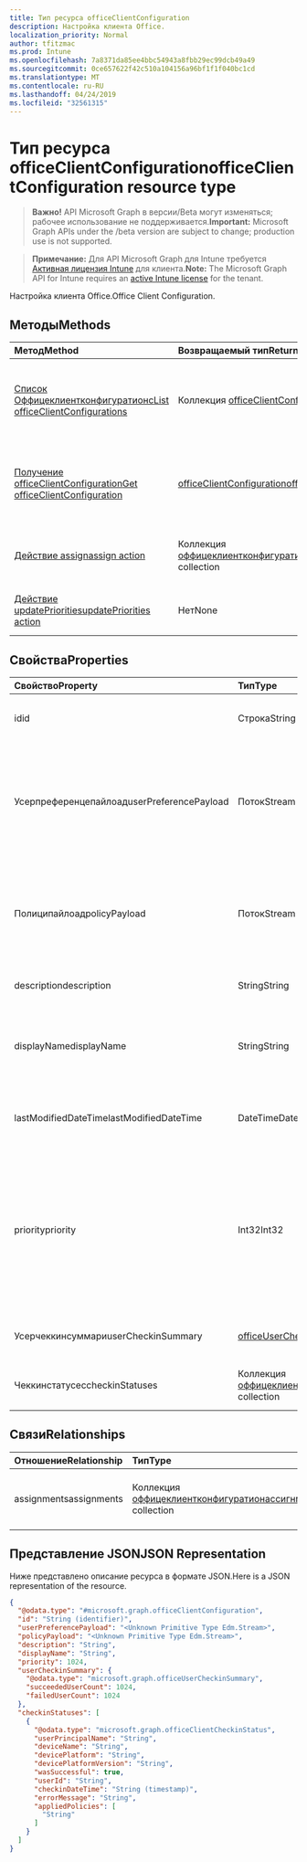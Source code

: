 ```yaml
---
title: Тип ресурса officeClientConfiguration
description: Настройка клиента Office.
localization_priority: Normal
author: tfitzmac
ms.prod: Intune
ms.openlocfilehash: 7a8371da85ee4bbc54943a8fbb29ec99dcb49a49
ms.sourcegitcommit: 0ce657622f42c510a104156a96bf1f1f040bc1cd
ms.translationtype: MT
ms.contentlocale: ru-RU
ms.lasthandoff: 04/24/2019
ms.locfileid: "32561315"
---
```

# <a name="officeclientconfiguration-resource-type"></a><span data-ttu-id="556dc-103">Тип ресурса officeClientConfiguration</span><span class="sxs-lookup"><span data-stu-id="556dc-103">officeClientConfiguration resource type</span></span>

> <span data-ttu-id="556dc-104">**Важно!** API Microsoft Graph в версии/Beta могут изменяться; рабочее использование не поддерживается.</span><span class="sxs-lookup"><span data-stu-id="556dc-104">**Important:** Microsoft Graph APIs under the /beta version are subject to change; production use is not supported.</span></span>

> <span data-ttu-id="556dc-105">**Примечание:** Для API Microsoft Graph для Intune требуется [Активная лицензия Intune](https://go.microsoft.com/fwlink/?linkid=839381) для клиента.</span><span class="sxs-lookup"><span data-stu-id="556dc-105">**Note:** The Microsoft Graph API for Intune requires an [active Intune license](https://go.microsoft.com/fwlink/?linkid=839381) for the tenant.</span></span>

<span data-ttu-id="556dc-106">Настройка клиента Office.</span><span class="sxs-lookup"><span data-stu-id="556dc-106">Office Client Configuration.</span></span>

## <a name="methods"></a><span data-ttu-id="556dc-107">Методы</span><span class="sxs-lookup"><span data-stu-id="556dc-107">Methods</span></span>
|<span data-ttu-id="556dc-108">Метод</span><span class="sxs-lookup"><span data-stu-id="556dc-108">Method</span></span>|<span data-ttu-id="556dc-109">Возвращаемый тип</span><span class="sxs-lookup"><span data-stu-id="556dc-109">Return Type</span></span>|<span data-ttu-id="556dc-110">Описание</span><span class="sxs-lookup"><span data-stu-id="556dc-110">Description</span></span>|
|:---|:---|:---|
|[<span data-ttu-id="556dc-111">Список Оффицеклиентконфигуратионс</span><span class="sxs-lookup"><span data-stu-id="556dc-111">List officeClientConfigurations</span></span>](../api/intune-cirrus-officeclientconfiguration-list.md)|<span data-ttu-id="556dc-112">Коллекция [officeClientConfiguration](../resources/intune-cirrus-officeclientconfiguration.md)</span><span class="sxs-lookup"><span data-stu-id="556dc-112">[officeClientConfiguration](../resources/intune-cirrus-officeclientconfiguration.md) collection</span></span>|<span data-ttu-id="556dc-113">Список свойств и связей объектов [officeClientConfiguration](../resources/intune-cirrus-officeclientconfiguration.md) .</span><span class="sxs-lookup"><span data-stu-id="556dc-113">List properties and relationships of the [officeClientConfiguration](../resources/intune-cirrus-officeclientconfiguration.md) objects.</span></span>|
|[<span data-ttu-id="556dc-114">Получение officeClientConfiguration</span><span class="sxs-lookup"><span data-stu-id="556dc-114">Get officeClientConfiguration</span></span>](../api/intune-cirrus-officeclientconfiguration-get.md)|[<span data-ttu-id="556dc-115">officeClientConfiguration</span><span class="sxs-lookup"><span data-stu-id="556dc-115">officeClientConfiguration</span></span>](../resources/intune-cirrus-officeclientconfiguration.md)|<span data-ttu-id="556dc-116">Чтение свойств и связей объекта [officeClientConfiguration](../resources/intune-cirrus-officeclientconfiguration.md) .</span><span class="sxs-lookup"><span data-stu-id="556dc-116">Read properties and relationships of the [officeClientConfiguration](../resources/intune-cirrus-officeclientconfiguration.md) object.</span></span>|
|[<span data-ttu-id="556dc-117">Действие assign</span><span class="sxs-lookup"><span data-stu-id="556dc-117">assign action</span></span>](../api/intune-cirrus-officeclientconfiguration-assign.md)|<span data-ttu-id="556dc-118">Коллекция [оффицеклиентконфигуратионассигнмент](../resources/intune-cirrus-officeclientconfigurationassignment.md)</span><span class="sxs-lookup"><span data-stu-id="556dc-118">[officeClientConfigurationAssignment](../resources/intune-cirrus-officeclientconfigurationassignment.md) collection</span></span>|<span data-ttu-id="556dc-119">Замените все целевые группы для политики.</span><span class="sxs-lookup"><span data-stu-id="556dc-119">Replace all targeted groups for a policy.</span></span>|
|[<span data-ttu-id="556dc-120">Действие updatePriorities</span><span class="sxs-lookup"><span data-stu-id="556dc-120">updatePriorities action</span></span>](../api/intune-cirrus-officeclientconfiguration-updatepriorities.md)|<span data-ttu-id="556dc-121">Нет</span><span class="sxs-lookup"><span data-stu-id="556dc-121">None</span></span>|<span data-ttu-id="556dc-122">Обновление приоритетов политики.</span><span class="sxs-lookup"><span data-stu-id="556dc-122">Update policy priorities.</span></span>|

## <a name="properties"></a><span data-ttu-id="556dc-123">Свойства</span><span class="sxs-lookup"><span data-stu-id="556dc-123">Properties</span></span>
|<span data-ttu-id="556dc-124">Свойство</span><span class="sxs-lookup"><span data-stu-id="556dc-124">Property</span></span>|<span data-ttu-id="556dc-125">Тип</span><span class="sxs-lookup"><span data-stu-id="556dc-125">Type</span></span>|<span data-ttu-id="556dc-126">Описание</span><span class="sxs-lookup"><span data-stu-id="556dc-126">Description</span></span>|
|:---|:---|:---|
|<span data-ttu-id="556dc-127">id</span><span class="sxs-lookup"><span data-stu-id="556dc-127">id</span></span>|<span data-ttu-id="556dc-128">Строка</span><span class="sxs-lookup"><span data-stu-id="556dc-128">String</span></span>|<span data-ttu-id="556dc-129">Идентификатор политики конфигурации клиента Office.</span><span class="sxs-lookup"><span data-stu-id="556dc-129">Id of the office client configuration policy.</span></span>|
|<span data-ttu-id="556dc-130">Усерпреференцепайлоад</span><span class="sxs-lookup"><span data-stu-id="556dc-130">userPreferencePayload</span></span>|<span data-ttu-id="556dc-131">Поток</span><span class="sxs-lookup"><span data-stu-id="556dc-131">Stream</span></span>|<span data-ttu-id="556dc-132">Строка JSON параметров настройки в двоичном формате. Эти значения могут быть переопределены пользователем.</span><span class="sxs-lookup"><span data-stu-id="556dc-132">Preference settings JSON string in binary format, these values can be overridden by the user.</span></span>|
|<span data-ttu-id="556dc-133">Полиципайлоад</span><span class="sxs-lookup"><span data-stu-id="556dc-133">policyPayload</span></span>|<span data-ttu-id="556dc-134">Поток</span><span class="sxs-lookup"><span data-stu-id="556dc-134">Stream</span></span>|<span data-ttu-id="556dc-135">Строка JSON параметров политики в двоичном формате эти значения не могут быть изменены пользователем.</span><span class="sxs-lookup"><span data-stu-id="556dc-135">Policy settings JSON string in binary format, these values cannot be changed by the user.</span></span>|
|<span data-ttu-id="556dc-136">description</span><span class="sxs-lookup"><span data-stu-id="556dc-136">description</span></span>|<span data-ttu-id="556dc-137">String</span><span class="sxs-lookup"><span data-stu-id="556dc-137">String</span></span>|<span data-ttu-id="556dc-138">Пока не задокументировано.</span><span class="sxs-lookup"><span data-stu-id="556dc-138">Not yet documented</span></span>|
|<span data-ttu-id="556dc-139">displayName</span><span class="sxs-lookup"><span data-stu-id="556dc-139">displayName</span></span>|<span data-ttu-id="556dc-140">String</span><span class="sxs-lookup"><span data-stu-id="556dc-140">String</span></span>|<span data-ttu-id="556dc-141">Администратор предоставил описание политики конфигурации клиента Office.</span><span class="sxs-lookup"><span data-stu-id="556dc-141">Admin provided description of the office client configuration policy.</span></span>|
|<span data-ttu-id="556dc-142">lastModifiedDateTime</span><span class="sxs-lookup"><span data-stu-id="556dc-142">lastModifiedDateTime</span></span>|<span data-ttu-id="556dc-143">DateTime</span><span class="sxs-lookup"><span data-stu-id="556dc-143">DateTime</span></span>|<span data-ttu-id="556dc-144">Метка даты и времени последнего изменения политики.</span><span class="sxs-lookup"><span data-stu-id="556dc-144">Last modified datetime stamp of the policy.</span></span>|
|<span data-ttu-id="556dc-145">priority</span><span class="sxs-lookup"><span data-stu-id="556dc-145">priority</span></span>|<span data-ttu-id="556dc-146">Int32</span><span class="sxs-lookup"><span data-stu-id="556dc-146">Int32</span></span>|<span data-ttu-id="556dc-147">Значение Priority должно быть уникальным для каждой политики в клиенте и использоваться для разрешения конфликтов, низкие значения имеют высокий приоритет.</span><span class="sxs-lookup"><span data-stu-id="556dc-147">Priority value should be unique value for each policy under a tenant and will be used for conflict resolution, lower values mean priority is high.</span></span>|
|<span data-ttu-id="556dc-148">Усерчеккинсуммари</span><span class="sxs-lookup"><span data-stu-id="556dc-148">userCheckinSummary</span></span>|[<span data-ttu-id="556dc-149">officeUserCheckinSummary</span><span class="sxs-lookup"><span data-stu-id="556dc-149">officeUserCheckinSummary</span></span>](../resources/intune-cirrus-officeusercheckinsummary.md)|<span data-ttu-id="556dc-150">Сводка по возврату пользователя для политики.</span><span class="sxs-lookup"><span data-stu-id="556dc-150">User check-in summary for the policy.</span></span>|
|<span data-ttu-id="556dc-151">Чеккинстатусес</span><span class="sxs-lookup"><span data-stu-id="556dc-151">checkinStatuses</span></span>|<span data-ttu-id="556dc-152">Коллекция [оффицеклиентчеккинстатус](../resources/intune-cirrus-officeclientcheckinstatus.md)</span><span class="sxs-lookup"><span data-stu-id="556dc-152">[officeClientCheckinStatus](../resources/intune-cirrus-officeclientcheckinstatus.md) collection</span></span>|<span data-ttu-id="556dc-153">Список состояния возврата клиента Office.</span><span class="sxs-lookup"><span data-stu-id="556dc-153">List of office Client check-in status.</span></span>|

## <a name="relationships"></a><span data-ttu-id="556dc-154">Связи</span><span class="sxs-lookup"><span data-stu-id="556dc-154">Relationships</span></span>
|<span data-ttu-id="556dc-155">Отношение</span><span class="sxs-lookup"><span data-stu-id="556dc-155">Relationship</span></span>|<span data-ttu-id="556dc-156">Тип</span><span class="sxs-lookup"><span data-stu-id="556dc-156">Type</span></span>|<span data-ttu-id="556dc-157">Описание</span><span class="sxs-lookup"><span data-stu-id="556dc-157">Description</span></span>|
|:---|:---|:---|
|<span data-ttu-id="556dc-158">assignments</span><span class="sxs-lookup"><span data-stu-id="556dc-158">assignments</span></span>|<span data-ttu-id="556dc-159">Коллекция [оффицеклиентконфигуратионассигнмент](../resources/intune-cirrus-officeclientconfigurationassignment.md)</span><span class="sxs-lookup"><span data-stu-id="556dc-159">[officeClientConfigurationAssignment](../resources/intune-cirrus-officeclientconfigurationassignment.md) collection</span></span>|<span data-ttu-id="556dc-160">Список назначений групп для политики.</span><span class="sxs-lookup"><span data-stu-id="556dc-160">The list of group assignments for the policy.</span></span>|

## <a name="json-representation"></a><span data-ttu-id="556dc-161">Представление JSON</span><span class="sxs-lookup"><span data-stu-id="556dc-161">JSON Representation</span></span>
<span data-ttu-id="556dc-162">Ниже представлено описание ресурса в формате JSON.</span><span class="sxs-lookup"><span data-stu-id="556dc-162">Here is a JSON representation of the resource.</span></span>
<!-- {
  "blockType": "resource",
  "keyProperty": "id",
  "@odata.type": "microsoft.graph.officeClientConfiguration"
}
-->
``` json
{
  "@odata.type": "#microsoft.graph.officeClientConfiguration",
  "id": "String (identifier)",
  "userPreferencePayload": "<Unknown Primitive Type Edm.Stream>",
  "policyPayload": "<Unknown Primitive Type Edm.Stream>",
  "description": "String",
  "displayName": "String",
  "priority": 1024,
  "userCheckinSummary": {
    "@odata.type": "microsoft.graph.officeUserCheckinSummary",
    "succeededUserCount": 1024,
    "failedUserCount": 1024
  },
  "checkinStatuses": [
    {
      "@odata.type": "microsoft.graph.officeClientCheckinStatus",
      "userPrincipalName": "String",
      "deviceName": "String",
      "devicePlatform": "String",
      "devicePlatformVersion": "String",
      "wasSuccessful": true,
      "userId": "String",
      "checkinDateTime": "String (timestamp)",
      "errorMessage": "String",
      "appliedPolicies": [
        "String"
      ]
    }
  ]
}
```



